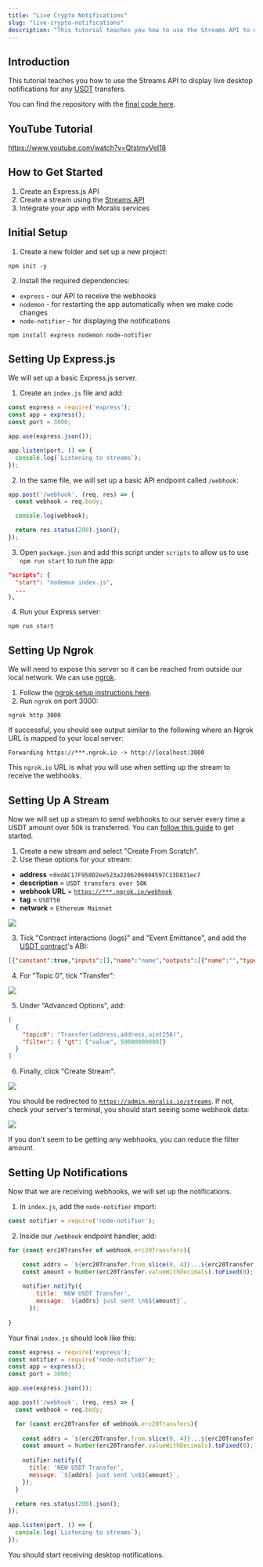 ```yaml
---
title: "Live Crypto Notifications"
slug: "live-crypto-notifications"
description: "This tutorial teaches you how to use the Streams API to display live desktop notifications for any USDT transfers."
---
```

## Introduction

This tutorial teaches you how to use the Streams API to display live desktop notifications for any [USDT](https://etherscan.io/token/0xdac17f958d2ee523a2206206994597c13d831ec7) transfers.

You can find the repository with the [final code here](https://github.com/MoralisWeb3/youtube-tutorials/tree/main/DesktopNotifications).

## YouTube Tutorial

https://www.youtube.com/watch?v=QtstmvVeI18

## How to Get Started

1. Create an Express.js API
2. Create a stream using the [Streams API](/streams-api)
3. Integrate your app with Moralis services

## Initial Setup

1. Create a new folder and set up a new project:

```shell
npm init -y
```



2. Install the required dependencies:

- `express` - our API to receive the webhooks
- `nodemon` - for restarting the app automatically when we make code changes
- `node-notifier` - for displaying the notifications 

```shell
npm install express nodemon node-notifier
```



## Setting Up Express.js

We will set up a basic Express.js server.

1. Create an `index.js` file and add:

```javascript
const express = require('express');
const app = express();
const port = 3000;

app.use(express.json());

app.listen(port, () => {
  console.log(`Listening to streams`);
});

```



2. In the same file, we will set up a basic API endpoint called `/webhook`:

```javascript
app.post('/webhook', (req, res) => {
  const webhook = req.body;

  console.log(webhook);

  return res.status(200).json();
});
```



3. Open `package.json` and add this script under `scripts` to allow us to use `npm run start` to run the app:

```json
"scripts": {
  "start": "nodemon index.js",
  ...
},
```



4. Run your Express server:

```shell
npm run start
```



## Setting Up Ngrok

We will need to expose this server so it can be reached from outside our local network. We can use [ngrok](https://ngrok.com/).

1. Follow the [ngrok setup instructions here](https://ngrok.com/download).
2. Run `ngrok` on port 3000:

```shell
ngrok http 3000
```



If successful, you should see output similar to the following where an Ngrok URL is mapped to your local server:

```text
Forwarding https://***.ngrok.io -> http://localhost:3000 
```



This `ngrok.io` URL is what you will use when setting up the stream to receive the webhooks.

## Setting Up A Stream

Now we will set up a stream to send webhooks to our server every time a USDT amount over 50k is transferred. You can [follow this guide](/streams-api/using-webui) to get started.

1. Create a new stream and select "Create From Scratch".
2. Use these options for your stream:

- **address** =`0xdAC17F958D2ee523a2206206994597C13D831ec7`
- **description** = `USDT transfers over 50K`
- **webhook URL** = [`https://***.ngrok.io/webhook`](https://***.ngrok.io/webhook)
- **tag** = `USDT50`
- **network** = `Ethereum Mainnet`

![](/img/content/5b7b050-Notifications_1.png)

3. Tick "Contract interactions (logs)" and "Event Emittance", and add the [USDT contract](https://etherscan.io/token/0xdac17f958d2ee523a2206206994597c13d831ec7#code)'s ABI:

```json
[{"constant":true,"inputs":[],"name":"name","outputs":[{"name":"","type":"string"}],"payable":false,"stateMutability":"view","type":"function"},{"constant":false,"inputs":[{"name":"_upgradedAddress","type":"address"}],"name":"deprecate","outputs":[],"payable":false,"stateMutability":"nonpayable","type":"function"},{"constant":false,"inputs":[{"name":"_spender","type":"address"},{"name":"_value","type":"uint256"}],"name":"approve","outputs":[],"payable":false,"stateMutability":"nonpayable","type":"function"},{"constant":true,"inputs":[],"name":"deprecated","outputs":[{"name":"","type":"bool"}],"payable":false,"stateMutability":"view","type":"function"},{"constant":false,"inputs":[{"name":"_evilUser","type":"address"}],"name":"addBlackList","outputs":[],"payable":false,"stateMutability":"nonpayable","type":"function"},{"constant":true,"inputs":[],"name":"totalSupply","outputs":[{"name":"","type":"uint256"}],"payable":false,"stateMutability":"view","type":"function"},{"constant":false,"inputs":[{"name":"_from","type":"address"},{"name":"_to","type":"address"},{"name":"_value","type":"uint256"}],"name":"transferFrom","outputs":[],"payable":false,"stateMutability":"nonpayable","type":"function"},{"constant":true,"inputs":[],"name":"upgradedAddress","outputs":[{"name":"","type":"address"}],"payable":false,"stateMutability":"view","type":"function"},{"constant":true,"inputs":[{"name":"","type":"address"}],"name":"balances","outputs":[{"name":"","type":"uint256"}],"payable":false,"stateMutability":"view","type":"function"},{"constant":true,"inputs":[],"name":"decimals","outputs":[{"name":"","type":"uint256"}],"payable":false,"stateMutability":"view","type":"function"},{"constant":true,"inputs":[],"name":"maximumFee","outputs":[{"name":"","type":"uint256"}],"payable":false,"stateMutability":"view","type":"function"},{"constant":true,"inputs":[],"name":"_totalSupply","outputs":[{"name":"","type":"uint256"}],"payable":false,"stateMutability":"view","type":"function"},{"constant":false,"inputs":[],"name":"unpause","outputs":[],"payable":false,"stateMutability":"nonpayable","type":"function"},{"constant":true,"inputs":[{"name":"_maker","type":"address"}],"name":"getBlackListStatus","outputs":[{"name":"","type":"bool"}],"payable":false,"stateMutability":"view","type":"function"},{"constant":true,"inputs":[{"name":"","type":"address"},{"name":"","type":"address"}],"name":"allowed","outputs":[{"name":"","type":"uint256"}],"payable":false,"stateMutability":"view","type":"function"},{"constant":true,"inputs":[],"name":"paused","outputs":[{"name":"","type":"bool"}],"payable":false,"stateMutability":"view","type":"function"},{"constant":true,"inputs":[{"name":"who","type":"address"}],"name":"balanceOf","outputs":[{"name":"","type":"uint256"}],"payable":false,"stateMutability":"view","type":"function"},{"constant":false,"inputs":[],"name":"pause","outputs":[],"payable":false,"stateMutability":"nonpayable","type":"function"},{"constant":true,"inputs":[],"name":"getOwner","outputs":[{"name":"","type":"address"}],"payable":false,"stateMutability":"view","type":"function"},{"constant":true,"inputs":[],"name":"owner","outputs":[{"name":"","type":"address"}],"payable":false,"stateMutability":"view","type":"function"},{"constant":true,"inputs":[],"name":"symbol","outputs":[{"name":"","type":"string"}],"payable":false,"stateMutability":"view","type":"function"},{"constant":false,"inputs":[{"name":"_to","type":"address"},{"name":"_value","type":"uint256"}],"name":"transfer","outputs":[],"payable":false,"stateMutability":"nonpayable","type":"function"},{"constant":false,"inputs":[{"name":"newBasisPoints","type":"uint256"},{"name":"newMaxFee","type":"uint256"}],"name":"setParams","outputs":[],"payable":false,"stateMutability":"nonpayable","type":"function"},{"constant":false,"inputs":[{"name":"amount","type":"uint256"}],"name":"issue","outputs":[],"payable":false,"stateMutability":"nonpayable","type":"function"},{"constant":false,"inputs":[{"name":"amount","type":"uint256"}],"name":"redeem","outputs":[],"payable":false,"stateMutability":"nonpayable","type":"function"},{"constant":true,"inputs":[{"name":"_owner","type":"address"},{"name":"_spender","type":"address"}],"name":"allowance","outputs":[{"name":"remaining","type":"uint256"}],"payable":false,"stateMutability":"view","type":"function"},{"constant":true,"inputs":[],"name":"basisPointsRate","outputs":[{"name":"","type":"uint256"}],"payable":false,"stateMutability":"view","type":"function"},{"constant":true,"inputs":[{"name":"","type":"address"}],"name":"isBlackListed","outputs":[{"name":"","type":"bool"}],"payable":false,"stateMutability":"view","type":"function"},{"constant":false,"inputs":[{"name":"_clearedUser","type":"address"}],"name":"removeBlackList","outputs":[],"payable":false,"stateMutability":"nonpayable","type":"function"},{"constant":true,"inputs":[],"name":"MAX_UINT","outputs":[{"name":"","type":"uint256"}],"payable":false,"stateMutability":"view","type":"function"},{"constant":false,"inputs":[{"name":"newOwner","type":"address"}],"name":"transferOwnership","outputs":[],"payable":false,"stateMutability":"nonpayable","type":"function"},{"constant":false,"inputs":[{"name":"_blackListedUser","type":"address"}],"name":"destroyBlackFunds","outputs":[],"payable":false,"stateMutability":"nonpayable","type":"function"},{"inputs":[{"name":"_initialSupply","type":"uint256"},{"name":"_name","type":"string"},{"name":"_symbol","type":"string"},{"name":"_decimals","type":"uint256"}],"payable":false,"stateMutability":"nonpayable","type":"constructor"},{"anonymous":false,"inputs":[{"indexed":false,"name":"amount","type":"uint256"}],"name":"Issue","type":"event"},{"anonymous":false,"inputs":[{"indexed":false,"name":"amount","type":"uint256"}],"name":"Redeem","type":"event"},{"anonymous":false,"inputs":[{"indexed":false,"name":"newAddress","type":"address"}],"name":"Deprecate","type":"event"},{"anonymous":false,"inputs":[{"indexed":false,"name":"feeBasisPoints","type":"uint256"},{"indexed":false,"name":"maxFee","type":"uint256"}],"name":"Params","type":"event"},{"anonymous":false,"inputs":[{"indexed":false,"name":"_blackListedUser","type":"address"},{"indexed":false,"name":"_balance","type":"uint256"}],"name":"DestroyedBlackFunds","type":"event"},{"anonymous":false,"inputs":[{"indexed":false,"name":"_user","type":"address"}],"name":"AddedBlackList","type":"event"},{"anonymous":false,"inputs":[{"indexed":false,"name":"_user","type":"address"}],"name":"RemovedBlackList","type":"event"},{"anonymous":false,"inputs":[{"indexed":true,"name":"owner","type":"address"},{"indexed":true,"name":"spender","type":"address"},{"indexed":false,"name":"value","type":"uint256"}],"name":"Approval","type":"event"},{"anonymous":false,"inputs":[{"indexed":true,"name":"from","type":"address"},{"indexed":true,"name":"to","type":"address"},{"indexed":false,"name":"value","type":"uint256"}],"name":"Transfer","type":"event"},{"anonymous":false,"inputs":[],"name":"Pause","type":"event"},{"anonymous":false,"inputs":[],"name":"Unpause","type":"event"}]
```



4. For "Topic 0", tick "Transfer":

![](/img/content/084c74d-Notifications_2.png)

5. Under "Advanced Options", add:

```json
[
  {
    "topic0": "Transfer(address,address,uint256)",
    "filter": { "gt": ["value", 50000000000]}
  }
]
```



6. Finally, click "Create Stream".

![](/img/content/eaa0626-Notifications_3.png)

You should be redirected to [`https://admin.moralis.io/streams`](https://admin.moralis.io/streams). If not, check your server's terminal, you should start seeing some webhook data:

![](/img/content/bf1b009-Notifications_4.png)

If you don't seem to be getting any webhooks, you can reduce the filter amount.

## Setting Up Notifications

Now that we are receiving webhooks, we will set up the notifications.

1. In `index.js`, add the `node-notifier` import:

```javascript
const notifier = require('node-notifier');
```



2. Inside our `/webhook` endpoint handler, add:

```javascript
for (const erc20Transfer of webhook.erc20Transfers){

    const addrs = `${erc20Transfer.from.slice(0, 4)}...${erc20Transfer.from.slice(38)}`;
    const amount = Number(erc20Transfer.valueWithDecimals).toFixed(0);
    
    notifier.notify({
        title: 'NEW USDT Transfer',
        message: `${addrs} just sent \n$${amount}`,
      });
    
}
```



Your final `index.js` should look like this:

```javascript
const express = require('express');
const notifier = require('node-notifier');
const app = express();
const port = 3000;

app.use(express.json());

app.post('/webhook', (req, res) => {
  const webhook = req.body;

  for (const erc20Transfer of webhook.erc20Transfers){
  
    const addrs = `${erc20Transfer.from.slice(0, 4)}...${erc20Transfer.from.slice(38)}`;
    const amount = Number(erc20Transfer.valueWithDecimals).toFixed(0);
      
    notifier.notify({
      title: 'NEW USDT Transfer',
      message: `${addrs} just sent \n$${amount}`,
    });
  }

  return res.status(200).json();
});

app.listen(port, () => {
  console.log(`Listening to streams`);
});
```



You should start receiving desktop notifications.